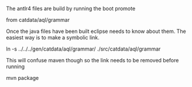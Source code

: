 
The antlr4 files are build by running the 
boot promote 

from catdata/aql/grammar

Once the java files have been built eclipse needs to 
know about them.
The easiest way is to make a symbolic link.

ln -s ../../../gen/catdata/aql/grammar/ ./src/catdata/aql/grammar

This will confuse maven though so the link needs to be removed before running 

mvn package

